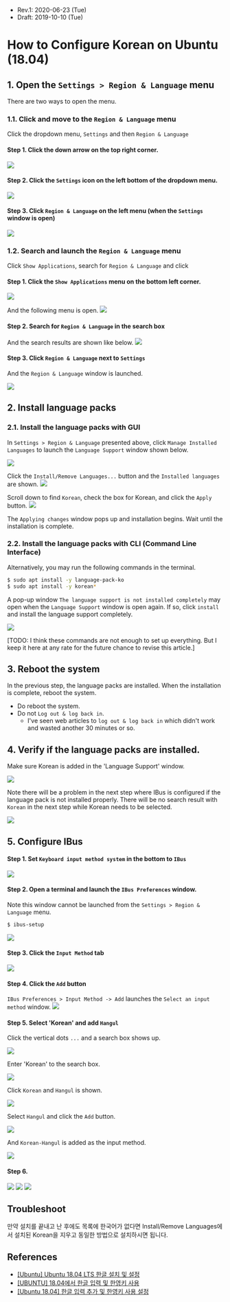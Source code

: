 * Rev.1: 2020-06-23 (Tue)
* Draft: 2019-10-10 (Tue)
# How to Configure Korean on Ubuntu (18.04)
## 1. Open the `Settings > Region & Language` menu
There are two ways to open the menu.

### 1.1. Click and move to the `Region & Language` menu
Click the dropdown menu, `Settings` and then `Region & Language`

#### Step 1. Click the down arrow on the top right corner.
<img src="images/ubuntu_18_04-top_right_corner-menu.png">

#### Step 2. Click the `Settings` icon on the left bottom of the dropdown menu.
<img src="images/ubuntu_18_04-drop_down_menu-icons-settings.png">

#### Step 3. Click `Region & Language` on the left menu (when the `Settings` window is open)
<img src="images/ubuntu_18_04-settings-region_and_language.png">

### 1.2. Search and launch the `Region & Language` menu
Click `Show Applications`, search for `Region & Language` and click 

#### Step 1. Click the `Show Applications` menu on the bottom left corner.
<img src="images/ubuntu_18_04-show_applications_button.png">

And the following menu is open.
<img src="images/ubuntu_18_04-show_applications-menu.png">

#### Step 2. Search for `Region & Language` in the search box
And the search results are shown like below.
<img src="images/ubuntu_18_04-show_applications-search_box-region-result.png">

#### Step 3. Click `Region & Language` next to `Settings`
And the `Region & Language` window is launched.

<img src="images/ubuntu_18_04-settings-region_and_language.png">

## 2. Install language packs
### 2.1. Install the language packs with GUI
In `Settings > Region & Language` presented above, click `Manage Installed Languages` to launch the `Language Support` window shown below.

<img src="images/ubuntu_18_04-settings-region_and_language-manage_installed_languages-language_support.png">

Click the `Install/Remove Languages...` button and the `Installed languages` are shown.
<img src="images/ubuntu_18_04-settings-region_and_language-manage_installed_languages-initial_window.png">

Scroll down to find `Korean`, check the box for Korean, and click the `Apply` button.
<img src="images/ubuntu_18_04-language_support-installed_languages-korean.png">

The `Applying changes` window pops up and installation begins. Wait until the installation is complete.

### 2.2. Install the language packs with CLI (Command Line Interface)
Alternatively, you may run the following commands in the terminal.
```bash
$ sudo apt install -y language-pack-ko
$ sudo apt install -y korean*
```

A pop-up window `The language support is not installed completely` may open when the `Language Support` window is open again. If so, click `install` and install the language support completely.

<img src="images/ubuntu_18_04-language_support-the_language_support_is_not_installed_completely.png">

[TODO: I think these commands are not enough to set up everything. But I keep it here at any rate for the future chance to revise this article.]

## 3. Reboot the system
In the previous step, the language packs are installed. When the installation is complete, reboot the system.

* Do reboot the system.
* Do not `Log out & log back in`. 
  * I've seen web articles to `log out & log back in` which didn't work and wasted another 30 minutes or so.

## 4. Verify if the language packs are installed.
Make sure Korean is added in the 'Language Support' window.

<img src="images/ubuntu_18_04-language_support-language-korean.png">

Note there will be a problem in the next step where IBus is configured if the language pack is not installed properly. There will be no search result with `Korean` in the next step while Korean needs to be selected.

<img src="images/ubuntu_18_04-ibus_preferences-input_method-add-search-korean-no_search_result.png">

## 5. Configure IBus

#### Step 1. Set `Keyboard input method system` in the bottom to `IBus`
<img src="images/ubuntu_18_04-settings-region_and_language-manage_installed_languages-language_support.png">

#### Step 2. Open a terminal and launch the `IBus Preferences` window.
Note this window cannot be launched from the `Settings > Region & Language` menu.
```bash
$ ibus-setup
```
<img src="images/ubuntu-configure_korean-ibus_preferences-launch_window.png">

#### Step 3. Click the `Input Method` tab
<img src="images/ubuntu_18_04-ibus_preferences-input_method.png">

#### Step 4. Click the `Add` button
`IBus Preferences > Input Method -> Add` launches the `Select an input method` window.
<img src="images/ubuntu_18_04-ibus_preferences-input_method-add.png">

#### Step 5. Select 'Korean' and add `Hangul`
Click the vertical dots `...` and a search box shows up.

<img src="images/ubuntu_18_04-ibus_preferences-input_method-add-select_an_input_method-search_box.png">

Enter 'Korean' to the search box.

<img src="images/ubuntu_18_04-ibus_preferences-input_method-add-select_an_input_method-search_box-korean.png">

Click `Korean` and `Hangul` is shown.

<img src="images/ubuntu_18_04-ibus_preferences-input_method-add-select_an_input_method-search_box-korean-hangul.png">

Select `Hangul` and click the `Add` button.

<img src="images/ubuntu_18_04-ibus_preferences-input_method-add-select_an_input_method-search_box-korean-hangul-highlighted.png">

And `Korean-Hangul` is added as the input method.

<img src="images/ubuntu_18_04-ibus_preferences-input_method-korean-hangul.png">

#### Step 6. 
<img src="images/">
<img src="images/">
<img src="images/">


## Troubleshoot
만약 설치를 끝내고 난 후에도 목록에 한국어가 없다면 Install/Remove Languages에서 설치된 Korean을 지우고 동일한 방법으로 설치하시면 됩니다.

## References
* [[Ubuntu] Ubuntu 18.04 LTS 한글 설치 및 설정](https://gabii.tistory.com/entry/Ubuntu-1804-LTS-%ED%95%9C%EA%B8%80-%EC%84%A4%EC%B9%98-%EB%B0%8F-%EC%84%A4%EC%A0%95)
* [[UBUNTU] 18.04에서 한글 입력 및 한영키 사용](https://tobelinuxer.tistory.com/15)
* [[Ubuntu 18.04] 한글 입력 추가 및 한영키 사용 설정](https://greedywyatt.tistory.com/105)

